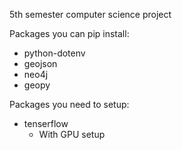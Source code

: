 5th semester computer science project

Packages you can pip install:
- python-dotenv
- geojson
- neo4j
- geopy

Packages you need to setup:
- tenserflow
    - With GPU setup
